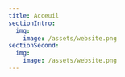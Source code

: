 ```yaml
---
title: Acceuil
sectionIntro:
  img:
    image: /assets/website.png
sectionSecond:
  img:
    image: /assets/website.png
---
```

